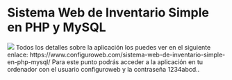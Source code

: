 # Sistema Web de Inventario Simple en PHP y MySQL
<img src="https://i0.wp.com/www.configuroweb.com/wp-content/uploads/2020/07/Sistema-Web-de-Inventario-Simple-en-PHP-MySQL.png?resize=800%2C500&ssl=1">
Todos los detalles sobre la aplicación los puedes ver en el siguiente enlace: https://www.configuroweb.com/sistema-web-de-inventario-simple-en-php-mysql/
Para este punto podrás acceder a la aplicación en tu ordenador con el usuario configuroweb y la contraseña 1234abcd..
